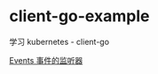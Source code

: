 # client-go-example
学习 kubernetes - client-go

[Events 事件的监听器](https://github.com/Nailcui/client-go-example/tree/master/event-listener)

